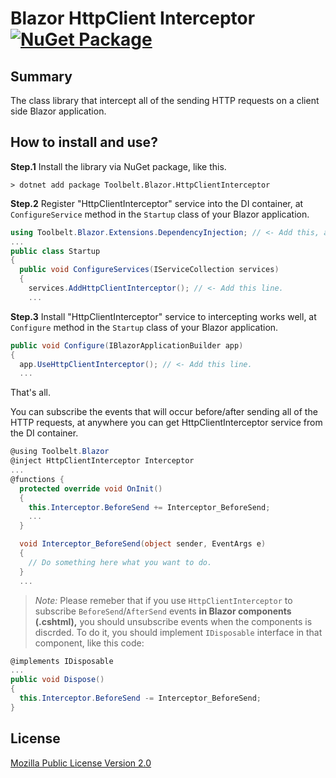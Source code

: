 # Blazor HttpClient Interceptor [![NuGet Package](https://img.shields.io/nuget/v/Toolbelt.Blazor.HttpClientInterceptor.svg)](https://www.nuget.org/packages/Toolbelt.Blazor.HttpClientInterceptor/)

## Summary

The class library that intercept all of the sending HTTP requests on a client side Blazor application.

## How to install and use?

**Step.1** Install the library via NuGet package, like this.

```shell
> dotnet add package Toolbelt.Blazor.HttpClientInterceptor
```

**Step.2** Register "HttpClientInterceptor" service into the DI container, at `ConfigureService` method in the `Startup` class of your Blazor application.

```csharp
using Toolbelt.Blazor.Extensions.DependencyInjection; // <- Add this, and...
...
public class Startup
{
  public void ConfigureServices(IServiceCollection services)
  {
    services.AddHttpClientInterceptor(); // <- Add this line.
    ...
```

**Step.3** Install "HttpClientInterceptor" service to intercepting works well, at `Configure` method in the `Startup` class of your Blazor application.

```csharp
public void Configure(IBlazorApplicationBuilder app)
{
  app.UseHttpClientInterceptor(); // <- Add this line.
  ...
```

That's all.

You can subscribe the events that will occur before/after sending all of the HTTP requests, at anywhere you can get HttpClientInterceptor service from the DI container.

```csharp
@using Toolbelt.Blazor
@inject HttpClientInterceptor Interceptor
...
@functions {
  protected override void OnInit()
  {
    this.Interceptor.BeforeSend += Interceptor_BeforeSend;
    ...
  }

  void Interceptor_BeforeSend(object sender, EventArgs e)
  {
    // Do something here what you want to do.
  }
  ...
```

> _Note:_ Please remeber that if you use `HttpClientInterceptor` to subscribe `BeforeSend`/`AfterSend` events **in Blazor components (.cshtml),** you should unsubscribe events when the components is discrded. To do it, you should implement `IDisposable` interface in that component, like this code:

```csharp
@implements IDisposable
...
public void Dispose()
{
  this.Interceptor.BeforeSend -= Interceptor_BeforeSend;
}
```



## License

[Mozilla Public License Version 2.0](https://github.com/jsakamoto/Toolbelt.Blazor.HttpClientInterceptor/blob/master/LICENSE)
